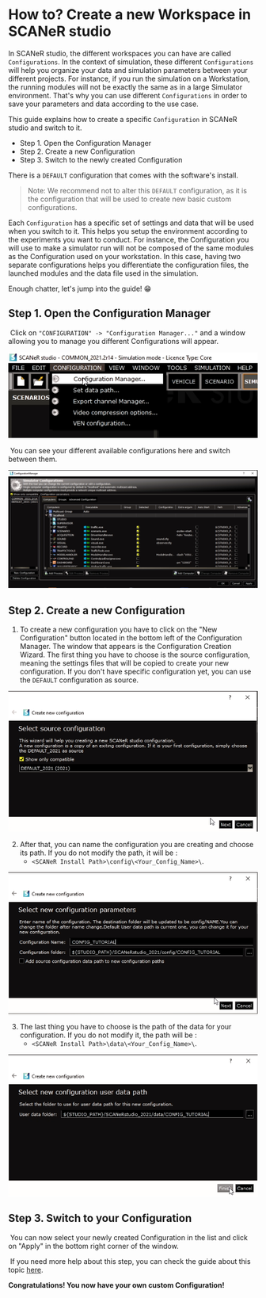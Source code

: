 # How to? Create a new Workspace in SCANeR studio

In SCANeR studio, the different workspaces you can have are called `Configurations`.  In the context of simulation, these different `Configurations` will help you organize your data and simulation parameters between your different projects. For instance, if you run the simulation on a Workstation, the running modules will not be exactly the same as in a large Simulator environment. That's why you can use different `Configurations` in order to save your parameters and data according to the use case.

This guide explains how to create a specific `Configuration` in SCANeR studio and switch to it.

- Step 1. Open the Configuration Manager
- Step 2. Create a new Configuration
- Step 3. Switch to the newly created Configuration

There is a `DEFAULT` configuration that comes with the software's install.

> Note: We recommend not to alter this `DEFAULT` configuration, as it is the configuration that will be used to create new basic custom configurations.

Each `Configuration` has a specific set of settings and data that will be used when you switch to it. This helps you setup the environment according to the experiments you want to conduct. For instance, the Configuration you will use to make a simulator run will not be composed of the same modules as the Configuration used on your workstation. In this case, having two separate configurations helps you differentiate the configuration files, the launched modules and the data file used in the simulation.

Enough chatter, let's jump into the guide! 😁

## Step 1. Open the Configuration Manager

​	Click on `"CONFIGURATION" -> "Configuration Manager..."` and a window allowing you to manage you different Configurations will appear.

![Configuration Manager Access](./assets/configurationManagerAccess.png)

​	You can see your different available configurations here and switch between them.

![Configuration Manager](./assets/configurationManager.png)

## Step 2. Create a new Configuration

1.  To create a new configuration you have to click on the "New Configuration" button located in the bottom left of  the Configuration Manager. The window that appears is the Configuration Creation Wizard. The first thing you have to choose is the source configuration, meaning the settings files that will be copied to create your new configuration. If you don't have specific configuration yet, you can use the `DEFAULT` configuration as source.

![Configuration Creation Wizard 1](./assets/configCreationWizard-1.png)

2.  After that, you can name the configuration you are creating and choose its path. If you do not modify the path, it will be : 
    - `<SCANeR Install Path>\config\<Your_Config_Name>\`.

![Configuration Creation Wizard 2](./assets/configCreationWizard-2.png)

3.  The last thing you have to choose is the path of the data for your configuration. If you do not modify it, the path will be :
    - `<SCANeR Install Path>\data\<Your_Config_Name>\`.

![Configuration Creation Wizard 3](./assets/configCreationWizard-3.png)

## Step 3. Switch to your Configuration

​	You can now select your newly created Configuration in the list and click on "Apply" in the bottom right corner of the window.

​	If you need more help about this step, you can check the guide about this topic [here](../HT_Change_work_environment/HT_Change_work_environment.md).

**Congratulations! You now have your own custom Configuration!**
